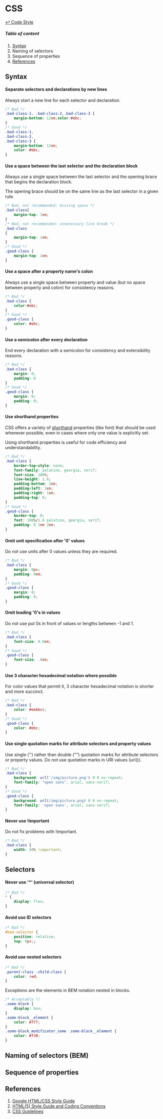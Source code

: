 CSS
==

[↩ Code Style](https://github.com/ahtohbi4/code-style/blob/master/README.md#code-style)

##### Table of content
1. [Syntax](#syntax)
2. Naming of selectors
3. Sequence of properties
4. [References](#references)

Syntax
--

#### Separate selectors and declarations by new lines

Always start a new line for each selector and declaration.
```css
/* Bad */
.bad-class-1, .bad-class-2,.bad-class-3 {
    margin-bottom: 12em;color:#ebc;
}
/* Good */
.bad-class-1,
.bad-class-2,
.bad-class-3 {
    margin-bottom: 12em;
    color: #ebc;
}
```

#### Use a space between the last selector and the declaration block

Always use a single space between the last selector and the opening brace that begins the declaration block.

The opening brace should be on the same line as the last selector in a given rule.
```css
/* Bad, not recommended: missing space */
.bad-class{
    margin-top: 1em;
}
/* Bad, not recommended: unnecessary line break */
.bad-class
{
    margin-top: 1em;
}
/* Good */
.good-class {
    margin-top: 1em;
}
```

#### Use a space after a property name's colon

Always use a single space between property and value (but no space between property and colon) for consistency reasons.
```css
/* Bad */
.bad-class {
    color:#ebc;
}
/* Good */
.good-class {
    color: #ebc;
}
```

#### Use a semicolon after every declaration

End every declaration with a semicolon for consistency and extensibility reasons.
```css
/* Bad */
.bad-class {
    margin: 0;
    padding: 0
}
/* Good */
.good-class {
    margin: 0;
    padding: 0;
}
```

#### Use shorthand properties

CSS offers a variety of [shorthand](http://www.w3.org/TR/CSS21/about.html#shorthand) properties (like font) that should be used whenever possible, even in cases where only one value is explicitly set.

Using shorthand properties is useful for code efficiency and understandability.
```css
/* Bad */
.bad-class {
    border-top-style: none;
    font-family: palatino, georgia, serif;
    font-size: 100%;
    line-height: 1.6;
    padding-bottom: 2em;
    padding-left: 1em;
    padding-right: 1em;
    padding-top: 0;
}
/* Good */
.good-class {
    border-top: 0;
    font: 100%/1.6 palatino, georgia, serif;
    padding: 0 1em 2em;
}
```

#### Omit unit specification after '0' values

Do not use units after 0 values unless they are required.
```css
/* Bad */
.bad-class {
    margin: 0px;
    padding: 0em;
}
/* Good */
.good-class {
    margin: 0;
    padding: 0;
}
```

#### Omit leading '0's in values

Do not use put 0s in front of values or lengths between -1 and 1.
```css
/* Bad */
.bad-class {
    font-size: 0.8em;
}
/* Good */
.good-class {
    font-size: .8em;
}
```

#### Use 3 character hexadecimal notation where possible

For color values that permit it, 3 character hexadecimal notation is shorter and more succinct.
```css
/* Bad */
.bad-class {
    color: #eebbcc;
}
/* Good */
.good-class {
    color: #ebc;
}
```

#### Use single quotation marks for attribute selectors and property values

Use single ('') rather than double ("") quotation marks for attribute selectors or property values. Do not use quotation marks in URI values (url()).
```css
/* Bad */
.bad-class {
    background: url('/img/picture.png') 0 0 no-repeat;
    font-family: "open sans", arial, sans-serif;
}
/* Good */
.good-class {
    background: url(/img/picture.png) 0 0 no-repeat;
    font-family: 'open sans', arial, sans-serif;
}
```

#### Never use !important

Do not fix problems with !important.
```css
/* Bad */
.bad-class {
    width: 50% !important;
}
```

Selectors
--

#### Never use '*' (universal selector)
```css
/* Bad */
* {
    display: flex;
}
```

#### Avoid use ID selectors
```css
/* Bad */
#bad-selector {
    position: relative;
    top: 9px;;
}
```

#### Avoid use nested selectors
```css
/* Bad */
.parent-class .child-class {
    color: red;
}
```

Exceptions are the elements in BEM notation nested in blocks.
```css
/* Acceptably */
.some-block {
    display: box;
}
.some-block__element {
    color: #777;
}
.some-block_modificator_some .some-block__element {
    color: #f30;
}
```

Naming of selectors (BEM)
--

Sequence of properties
--

References
--

1. [Google HTML/CSS Style Guide](https://google.github.io/styleguide/htmlcssguide.xml)
2. [HTML(5) Style Guide and Coding Conventions](http://www.w3schools.com/html/html5_syntax.asp)
2. [CSS Guidelines](http://cssguidelin.es/)
